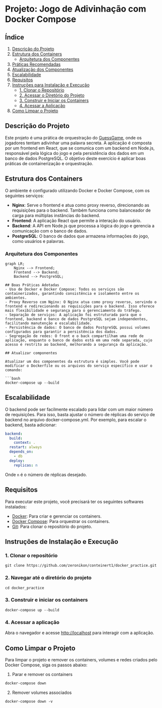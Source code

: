 # Projeto: Jogo de Adivinhação com Docker Compose

## Índice
1. [Descrição do Projeto](#descrição-do-projeto)
2. [Estrutura dos Containers](#estrutura-dos-containers)
    - [Arquitetura dos Componentes](#arquitetura-dos-componentes)
3. [Práticas Recomendadas](#práticas-recomendadas)
4. [Atualização dos Componentes](#atualização-dos-componentes)
5. [Escalabilidade](#escalabilidade)
6. [Requisitos](#requisitos)
7. [Instruções para Instalação e Execução](#instruções-para-instalação-e-execução)
    - [1. Clonar o Repositório](#1-clonar-o-repositório)
    - [2. Acessar o Diretório do Projeto](#2-acessar-o-diretório-do-projeto)
    - [3. Construir e Iniciar os Containers](#3-construir-e-iniciar-os-containers)
    - [4. Acessar a Aplicação](#4-acessar-a-aplicação)
8. [Como Limpar o Projeto](#como-limpar-o-projeto)

## Descrição do Projeto

Este projeto é uma prática de orquestração do [GuessGame](https://github.com/fams/guess_game), onde os jogadores tentam adivinhar uma palavra secreta. A aplicação é composta por um frontend em React, que se comunica com um backend em Node.js, responsável pela lógica do jogo e pela persistência dos dados em um banco de dados PostgreSQL. O objetivo deste exercício é aplicar boas práticas de containerização e orquestração.

## Estrutura dos Containers

O ambiente é configurado utilizando Docker e Docker Compose, com os seguintes serviços:

- **Nginx**: Serve o frontend e atua como proxy reverso, direcionando as requisições para o backend. Também funciona como balanceador de carga para múltiplas instâncias do backend.
- **Frontend**: A aplicação React que permite a interação do usuário.
- **Backend**: A API em Node.js que processa a lógica do jogo e gerencia a comunicação com o banco de dados.
- **PostgreSQL**: O banco de dados que armazena informações do jogo, como usuários e palavras.

### Arquitetura dos Componentes

```mermaid
graph LR;
    Nginx --> Frontend;
    Frontend --> Backend;
    Backend --> PostgreSQL;

## Boas Práticas Adotadas
- Uso de Docker e Docker Compose: Todos os serviços são containerizados, garantindo consistência e isolamento entre os ambientes.
- Proxy Reverso com Nginx: O Nginx atua como proxy reverso, servindo o frontend e redirecionando as requisições para o backend. Isso oferece mais flexibilidade e segurança para o gerenciamento do tráfego.
- Separação de serviços: A aplicação foi estruturada para que o frontend, backend e banco de dados PostgreSQL sejam independentes, facilitando manutenção e escalabilidade.
- Persistência de dados: O banco de dados PostgreSQL possui volumes configurados para garantir a persistência dos dados.
- Segregação de redes: O front e o back compartilham uma rede de aplicação, enquanto o banco de dados está em uma rede separada, cujo acesso é restrito ao backend, melhorando a segurança da aplicação.

## Atualizar componentes

Atualizar um dos componentes da estrutura é simples. Você pode modificar o Dockerfile ou os arquivos do serviço específico e usar o comando:

```bash
docker-compose up --build
```

## Escalabilidade 
O backend pode ser facilmente escalado para lidar com um maior número de requisições. Para isso, basta ajustar o número de réplicas do serviço de backend no arquivo docker-compose.yml. Por exemplo, para escalar o backend, basta adicionar:

```yaml
backend:
  build:
    context: .
  restart: always
  depends_on:
    - db
  deploy:
    replicas: n
```
Onde `n` é o número de réplicas desejado.

## Requisitos

Para executar este projeto, você precisará ter os seguintes softwares instalados:

- [Docker](https://docs.docker.com/engine/install/): Para criar e gerenciar os containers.
- [Docker Compose](https://docs.docker.com/compose/install/): Para orquestrar os containers.
- [Git](https://git-scm.com/book/en/v2/Getting-Started-Installing-Git): Para clonar o repositório do projeto.


## Instruções de Instalação e Execução

### 1. Clonar o repositório

```shell
git clone https://github.com/zeronikon/conteinert1/docker_practice.git
```

### 2. Navegar até o diretório do projeto

```shell
cd docker_practice
```

### 3. Construir e iniciar os containers

```shell
docker-compose up --build
```

### 4. Acessar a aplicação

Abra o navegador e acesse [http://localhost](http://localhost) para interagir com a aplicação.

## Como Limpar o Projeto
Para limpar o projeto e remover os containers, volumes e redes criados pelo Docker Compose, siga os passos abaixo:

1. Parar e remover os containers
```bash
docker-compose down
```

2. Remover volumes associados
```
docker-compose down -v
```